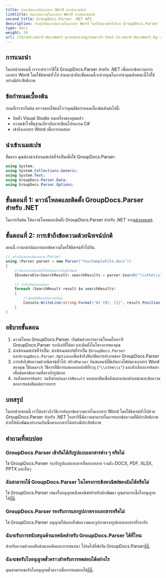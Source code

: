 ```yaml
---
title: ค้นหาข้อความในเอกสาร Word ด้วยนิพจน์ปกติ
linktitle: ค้นหาข้อความในเอกสาร Word ด้วยนิพจน์ปกติ
second_title: GroupDocs.Parser .NET API
description: เรียนรู้วิธีค้นหาข้อความในเอกสาร Word โดยใช้นิพจน์ทั่วไปด้วย GroupDocs.Parser for .NET แยกเนื้อหาเฉพาะได้อย่างมีประสิทธิภาพ
type: docs
weight: 19
url: /th/net/word-document-processing/search-text-in-word-document-by-regular-expression/
---
```

## การแนะนำ
ในบทช่วยสอนนี้ เราจะสำรวจวิธีใช้ GroupDocs.Parser สำหรับ .NET เพื่อแยกข้อความจากเอกสาร Word โดยใช้นิพจน์ทั่วไป คำแนะนำทีละขั้นตอนนี้จะช่วยคุณในการนำคุณลักษณะนี้ไปใช้อย่างมีประสิทธิภาพ
## ข้อกำหนดเบื้องต้น
ก่อนที่เราจะเริ่มต้น ตรวจสอบให้แน่ใจว่าคุณมีข้อกำหนดเบื้องต้นดังต่อไปนี้:
- ติดตั้ง Visual Studio บนเครื่องของคุณแล้ว
- ความเข้าใจพื้นฐานเกี่ยวกับการเขียนโปรแกรม C#
- เข้าถึงเอกสาร Word เพื่อการทดสอบ

## นำเข้าเนมสเปซ
ขั้นแรก คุณต้องนำเข้าเนมสเปซที่จำเป็นเพื่อใช้ GroupDocs.Parser:
```csharp
using System;
using System.Collections.Generic;
using System.Text;
using GroupDocs.Parser.Data;
using GroupDocs.Parser.Options;
```
## ขั้นตอนที่ 1: ดาวน์โหลดและติดตั้ง GroupDocs.Parser สำหรับ .NET
 ในการเริ่มต้น ให้ดาวน์โหลดและติดตั้ง GroupDocs.Parser สำหรับ .NET จาก[หน้าเผยแพร่](https://releases.groupdocs.com/parser/net/).
## ขั้นตอนที่ 2: การเข้าถึงข้อความด้วยนิพจน์ปกติ
ตอนนี้ เรามาดำเนินการแยกข้อความโดยใช้นิพจน์ทั่วไปกัน:
```csharp
// สร้างอินสแตนซ์ของคลาส Parser
using (Parser parser = new Parser("YourSampleFile.docx"))
{
    //ค้นหาด้วยนิพจน์ทั่วไปพร้อมการจับคู่ตัวพิมพ์
    IEnumerable<SearchResult> searchResults = parser.Search("\\sthe\\s", new SearchOptions(true, false, true));
    
    // ทำซ้ำกับผลการค้นหา
    foreach (SearchResult result in searchResults)
    {
        //พิมพ์ดัชนีและข้อความที่พบ
        Console.WriteLine(string.Format("At {0}: {1}", result.Position, result.Text));
    }
}
```
## อธิบายขั้นตอน
1. ดาวน์โหลด GroupDocs.Parser: เริ่มต้นด้วยการดาวน์โหลดไลบรารี GroupDocs.Parser จากลิงก์ที่ให้มา และติดตั้งในโครงการของคุณ
2. นำเข้าเนมสเปซที่จำเป็น: นำเข้าเนมสเปซที่จำเป็น (`GroupDocs.Parser` และ`GroupDocs.Parser.Options`เพื่อเข้าถึงฟังก์ชันการทำงานของ GroupDocs.Parser
3.  การเข้าถึงข้อความด้วยนิพจน์ทั่วไป: สร้าง`Parser` อินสแตนซ์ที่มีเส้นทางไฟล์ของเอกสาร Word ของคุณ ใช้`Search` วิธีการที่มีการแสดงออกปกติที่ระบุ (`"\\sthe\\s"`) และตัวเลือกการค้นหาเพื่อค้นหาข้อความที่ตรงกับรูปแบบ
4.  วนซ้ำผลการค้นหา: วนซ้ำผ่าน`SearchResult` คอลเลกชันเพื่อดึงและแสดงตำแหน่งและข้อความของการแข่งขันแต่ละรายการ

## บทสรุป
ในบทช่วยสอนนี้ เราได้กล่าวถึงวิธีการค้นหาข้อความภายในเอกสาร Word โดยใช้นิพจน์ทั่วไปด้วย GroupDocs.Parser สำหรับ .NET ไลบรารีนี้มีความสามารถในการแยกข้อความที่มีประสิทธิภาพ ช่วยให้นักพัฒนาทำงานกับเนื้อหาเอกสารได้อย่างมีประสิทธิภาพ

## คำถามที่พบบ่อย
### GroupDocs.Parser เข้ากันได้กับรูปแบบเอกสารต่าง ๆ หรือไม่
ใช่ GroupDocs.Parser รองรับรูปแบบเอกสารที่หลากหลาย รวมถึง DOCX, PDF, XLSX, PPTX และอื่นๆ
### ฉันสามารถใช้ GroupDocs.Parser ในโครงการเชิงพาณิชย์ของฉันได้หรือไม่
 ใช่ GroupDocs.Parser เสนอใบอนุญาตเชิงพาณิชย์สำหรับนักพัฒนา คุณสามารถซื้อใบอนุญาตได้[ที่นี่](https://purchase.groupdocs.com/buy).
### GroupDocs.Parser รองรับการแยกรูปภาพจากเอกสารหรือไม่
ใช่ GroupDocs.Parser อนุญาตให้แยกทั้งข้อความและรูปภาพจากรูปแบบเอกสารที่รองรับ
### ฉันจะรับการสนับสนุนด้านเทคนิคสำหรับ GroupDocs.Parser ได้ที่ไหน
 สำหรับความช่วยเหลือด้านเทคนิคและการสนทนา โปรดไปที่ฟอรัม GroupDocs.Parser[ที่นี่](https://forum.groupdocs.com/c/parser/17).
### ฉันจะขอรับใบอนุญาตชั่วคราวสำหรับการทดสอบได้อย่างไร
 คุณสามารถขอรับใบอนุญาตชั่วคราวเพื่อการทดสอบได้[ที่นี่](https://purchase.groupdocs.com/temporary-license/).